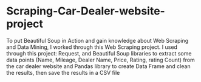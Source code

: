 # Scraping-Car-Dealer-website-project
To put Beautiful Soup in Action and gain knowledge about Web Scraping and Data Mining, I worked through this Web Scraping project.
I used through this project: Request, and Beautiful Soup libraries to extract some data points (Name, Mileage, Dealer Name, Price, Rating, rating Count) from the car dealer website and Pandas library to create Data Frame and clean the results, then save the results in a CSV file

